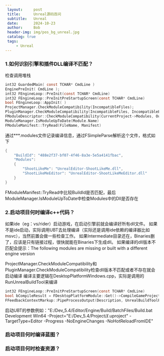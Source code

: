 ```yaml
---
 layout:     post
 title:      Unreal源码百问
 subtitle:   Unreal
 date:       2024-10-23
 author:     Bob
 header-img: img/pos_bg_unreal.jpg
 catalog: true
 tags:
     - Unreal
---
```



### 1.如何识别引擎和插件DLL编译不匹配？
检查调用堆栈
```c
int32 GuardedMain( const TCHAR* CmdLine )
EnginePreInit( CmdLine );
int32 FEngineLoop::PreInit(const TCHAR* CmdLine)
int32 FEngineLoop::PreInitPreStartupScreen(const TCHAR* CmdLine)
bool FEngineLoop::AppInit( )
ProjectManager.CheckModuleCompatibility(IncompatibleFiles);
PluginManager.CheckModuleCompatibility(IncompatibleFiles, IncompatibleEngineFiles);
FModuleDescriptor::CheckModuleCompatibility(CurrentProject->Modules, OutIncompatibleModules);
ModuleManager.IsModuleUpToDate(Module.Name)
FModuleManifest::TryRead(FileName, Manifest)
```
通过***.modules文件记录编译信息，通过FSimpleParse解析这个文件，格式如下
```c
{
	"BuildId": "488e2f37-bf07-4f46-8a3e-5e5a4141fbac",
	"Modules": 
	{
		"ShootLikeMe": "UnrealEditor-ShootLikeMe.dll",
		"ShootLikeMeEditor": "UnrealEditor-ShootLikeMeEditor.dll"
	}
}
```
FModuleManifest::TryRead中比较BuildId是否匹配，最后ModuleManager.IsModuleUpToDate中检查Modules中的Dll是否存在



### 2.启动项目何时编译c++代码？
如果ide（eg：vs/rider）启动游戏，在启动引擎前就会编译好所有dll文件。
如果不是ide启动，实际调用UBT去处理编译（实际还是调用ide依赖的编译器比如msvc），当然前置会做一些检查工作。
如果Intermediate目录还在，Binaries删了，应该是只有链接过程，很快就能在Binaries下生成dll。
如果编译的dll版本不匹配会提示：The following modules are missing or built with a different engine version

ProjectManager.CheckModuleCompatibility和PluginManager.CheckModuleCompatibility检查dll版本不匹配或者不存在就会启动编译
编译主要逻辑在DesktopPlatformWindows.cpp，实际是调用的RunUnrealBuildTool来编译

```c
int32 FEngineLoop::PreInitPreStartupScreen(const TCHAR* CmdLine)
bool bCompileResult = FDesktopPlatformModule::Get()->CompileGameProject(FPaths::RootDir(), FPaths::GetProjectFilePath(), Context, &CompilationResult);
FFeedbackContextMarkup::PipeProcessOutput(Description, UnrealBuildToolPath, Arguments, Warn, &OutExitCode) && OutExitCode == 0;
```

启动UBT的参数例如："E:/Dev_5.4/Editor/Engine/Build/BatchFiles/Build.bat Development Win64 -Project="E:/Dev_5.4/Project/****/****.uproject" -TargetType=Editor -Progress -NoEngineChanges -NoHotReloadFromIDE"



### 启动项目何时编译蓝图？


### 启动项目何时检查资源？
